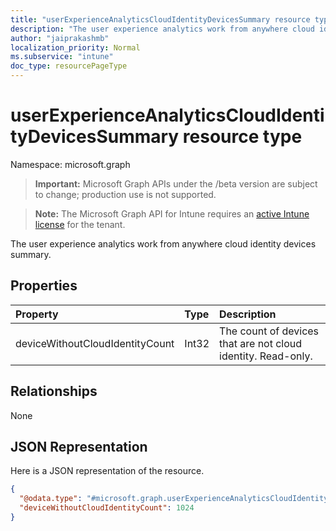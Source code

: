 ```yaml
---
title: "userExperienceAnalyticsCloudIdentityDevicesSummary resource type"
description: "The user experience analytics work from anywhere cloud identity devices summary."
author: "jaiprakashmb"
localization_priority: Normal
ms.subservice: "intune"
doc_type: resourcePageType
---
```


# userExperienceAnalyticsCloudIdentityDevicesSummary resource type

Namespace: microsoft.graph

> **Important:** Microsoft Graph APIs under the /beta version are subject to change; production use is not supported.

> **Note:** The Microsoft Graph API for Intune requires an [active Intune license](https://go.microsoft.com/fwlink/?linkid=839381) for the tenant.

The user experience analytics work from anywhere cloud identity devices summary.

## Properties
|Property|Type|Description|
|:---|:---|:---|
|deviceWithoutCloudIdentityCount|Int32|The count of devices that are not cloud identity. Read-only.|

## Relationships
None

## JSON Representation
Here is a JSON representation of the resource.
<!-- {
  "blockType": "resource",
  "@odata.type": "microsoft.graph.userExperienceAnalyticsCloudIdentityDevicesSummary"
}
-->
``` json
{
  "@odata.type": "#microsoft.graph.userExperienceAnalyticsCloudIdentityDevicesSummary",
  "deviceWithoutCloudIdentityCount": 1024
}
```